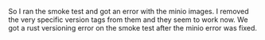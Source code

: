 So I ran the smoke test and got an error with the minio images. I removed the very specific version tags from them and they seem to work now. We got a rust versioning error on the smoke test after the minio error was fixed.
